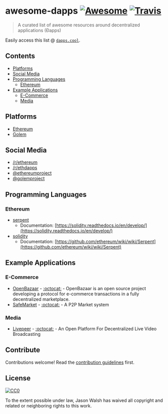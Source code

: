 # awesome-dapps [![Awesome](https://cdn.rawgit.com/sindresorhus/awesome/d7305f38d29fed78fa85652e3a63e154dd8e8829/media/badge.svg?style=flat-square)](https://github.com/sindresorhus/awesome) [![Travis](https://img.shields.io/travis/rightlag/awesome-dapps.svg?style=flat-square)](https://travis-ci.org/rightlag/awesome-dapps)

> A curated list of awesome resources around decentralized applications (Ðapps)

Easily access this list @ [`dapps.cool`](https://dapps.cool).

## Contents

- [Platforms](#platforms)
- [Social Media](#social-media)
- [Programming Languages](#programming-languages)
  - [Ethereum](#ethereum)
- [Example Applications](#example-applications)
  - [E-Commerce](#e-commerce)
  - [Media](#media)

## Platforms

- [Ethereum](https://ethereum.org/)
- [Golem](https://golem.network/)

## Social Media

- [/r/ethereum](https://www.reddit.com/r/ethereum/)
- [/r/ethdapps](https://www.reddit.com/r/ethdapps/)
- [@ethereumproject](https://twitter.com/ethereumproject)
- [@golemproject](https://twitter.com/golemproject)

## Programming Languages

### Ethereum

- [serpent](https://github.com/ethereum/serpent)
  - Documentation: [https://solidity.readthedocs.io/en/develop/](https://solidity.readthedocs.io/en/develop/)
- [solidity](https://github.com/ethereum/solidity)
  - Documentation: [https://github.com/ethereum/wiki/wiki/Serpent](https://github.com/ethereum/wiki/wiki/Serpent)

## Example Applications

### E-Commerce

- [OpenBazaar](https://www.google.com/search?q=open+bazaar&oq=open+ba&aqs=chrome.0.69i59j69i61j69i57j0l3.2003j0j7&sourceid=chrome&ie=UTF-8) - [:octocat:](https://github.com/openbazaar) - OpenBazaar is an open source project developing a protocol for e-commerce transactions in a fully decentralized marketplace.
- [SafeMarket](https://safemarket.github.io/) - [:octocat:](https://github.com/SafeMarket) - A P2P Market system

### Media

- [Livepeer](https://livepeer.org/) - [:octocat:](https://github.com/livepeer) - An Open Platform For Decentralized Live Video Broadcasting

## Contribute

Contributions welcome! Read the [contribution guidelines](contributing.md) first.

## License

[![CC0](http://mirrors.creativecommons.org/presskit/buttons/88x31/svg/cc-zero.svg)](http://creativecommons.org/publicdomain/zero/1.0)

To the extent possible under law, Jason Walsh has waived all copyright and
related or neighboring rights to this work.

